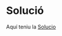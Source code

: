 






# Solució

Aquí teniu la [Solucio](https://github.com/RUI0042-DEV/Projecte2/blob/main/T2/solucio.md)
